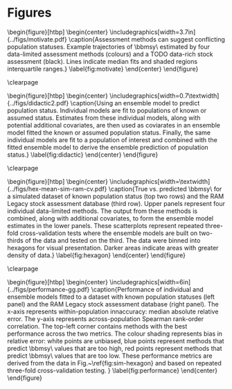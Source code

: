 # Figures

\begin{figure}[htbp]
\begin{center}
\includegraphics[width=3.7in]{../figs/motivate.pdf}
\caption{Assessment methods can suggest conflicting population statuses. Example
trajectories of \bbmsy\\ estimated by four data-limited assessment methods
(colours) and a TODO data-rich stock assessment (black). Lines indicate median
fits and shaded regions interquartile ranges.}
\label{fig:motivate}
\end{center}
\end{figure}

\clearpage

\begin{figure}[htbp]
\begin{center}
\includegraphics[width=0.7\textwidth]{../figs/didactic2.pdf}
\caption{Using an ensemble model to predict population status.
Individual models are fit to populations of known or assumed status. Estimates
from these individual models, along with potential additional covariates, are
then used as coviarates in an ensemble model fitted the known or assumed
population status. Finally, the same individual models are fit to a population
of interest and combined with the fitted ensemble model to derive the ensemble
prediction of population status.}
\label{fig:didactic}
\end{center}
\end{figure}

\clearpage

\begin{figure}[htbp]
\begin{center}
\includegraphics[width=\textwidth]{../figs/hex-mean-sim-ram-cv.pdf}
\caption{True vs. predicted \bbmsy\\ for a simulated dataset of known
population status (top two rows) and the RAM Legacy stock assessment database
(third row). Upper panels represent four individual data-limited methods. The
output from these methods is combined, along with additional covariates, to
form the ensemble model estimates in the lower panels. These scatterplots
represent repeated three-fold cross-validation tests where the ensemble models
are built on two-thirds of the data and tested on the third. The data were
binned into hexagons for visual presentation. Darker areas indicate areas with
greater density of data.}
\label{fig:hexagon}
\end{center}
\end{figure}

\clearpage

\begin{figure}[htbp]
\begin{center}
\includegraphics[width=6in]{../figs/performance-gg.pdf}
\caption{Performance of individual and ensemble models fitted to a dataset with
known population statuses (left panel) and the RAM Legacy stock assessment
database (right panel). The x-axis represents within-population innaccuracy:
median absolute relative error. The y-axis represents across-population
Spearman rank-order correlation. The top-left corner contains methods with the
best performance across the two metrics. The colour shading represents bias in
relative error: white points are unbiased, blue points represent methods that
predict \bbmsy\\ values that are too high, red points represent methods that
predict \bbmsy\\ values that are too low. These performance metrics are derived
from the data in Fig.~\ref{fig:sim-hexagon} and based on repeated three-fold
cross-validation testing.
}
\label{fig:performance}
\end{center}
\end{figure}
